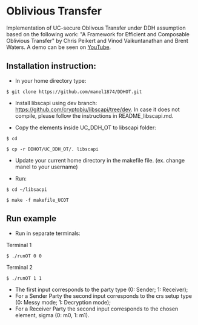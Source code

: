 # Oblivious Transfer

Implementation of UC-secure Oblivous Transfer under DDH assumption based on the following work: "A Framework for Efficient and Composable Oblivious Transfer" by Chris Peikert and Vinod Vaikuntanathan and Brent Waters. A demo can be seen on  [YouTube](https://youtu.be/-AY9qeqqhjcm).

## Installation instruction:

- In your home directory type:

```
$ git clone https://github.com/manel1874/DDHOT.git
```

- Install libscapi using dev branch: https://github.com/cryptobiu/libscapi/tree/dev. In case it does not compile, please follow the instructions in README_libscapi.md.

- Copy the elements inside UC\_DDH\_OT to libscapi folder:

```
$ cd

$ cp -r DDHOT/UC_DDH_OT/. libscapi
```

- Update your current home directory in the makefile file. (ex. change manel to your username)



- Run:

```
$ cd ~/libsacpi

$ make -f makefile_UCOT
```

## Run example

- Run in separate terminals:

Terminal 1
```
$ ./runOT 0 0
```

Terminal 2
```
$ ./runOT 1 1
```

- The first input corresponds to the party type (0: Sender; 1: Receiver);
- For a Sender Party the second input corresponds to the crs setup type (0: Messy mode; 1: Decryption mode);
- For a Receiver Party the second input corresponds to the chosen element, sigma (0: m0, 1: m1).









